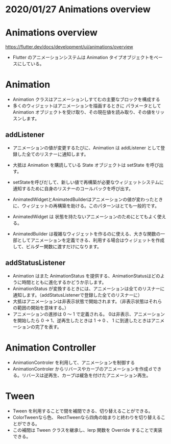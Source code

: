 # 2020/01/27 Animations overview

# Animations overview
https://flutter.dev/docs/development/ui/animations/overview

- Flutter のアニメーションシステムは Animation タイプオブジェクトをベースにしている。

# Animation

- Animation クラスはアニメーションしすてむの主要なブロックを構成する
- 多くのウィジェットはアニメーションを描画するときに パラメータとして Animation オブジェクトを受け取り、その現在値を読み取り、その値をリッスンします。

## addListener

- アニメーションの値が変更するたびに、Animation は addListener として登録した全てのリスナーに通知します。
- 大抵は Animation を購読している State オブジェクトは setState を呼び出す。
- setStateを呼びだして、新しい値で再構築が必要なウィジェットシステムに通知するために自身のリスナーのコールバックを呼び出す。 

- AnimatedWidgetとAnimatedBuilderはアニメーションの値が変わったときに、ウィジェットの再構築を助ける。このパターンはとても一般的です。

- AnimatedWidget は 状態を持たないアニメーションのためにとてもよく使える。
- AnimatedBuilder は複雑なウィジェットを作るのに使える、大きな関数の一部としてアニメーションを定義できる、利用する場合はウィジェットを作成して、ビルダー関数に渡すだけになります。

## addStatusListener

- Animation はまた AnimationStatus を提供する、AnimationStatusはどのように時間とともに進化するかどうか示します。
- AnimationStatus が変換するときには、アニメーションは全てのリスナーに通知します。（addStatusListenerで登録した全てのリスナーに）
- 大抵はアニメーションは非表示状態で開始されます。（非表示状態はそれらの範囲の開始を意味する。）
- アニメーションの進捗は 0 〜 1 で定義される。 0は非表示、アニメーションを開始したら 0 → 1、逆再生したときは 1 → 0 、 1 に到達したときはアニメーションの完了を表す。


# Animation Controller

- AnimationControler を利用して、アニメーションを制御する
- AnimationControler からリバースやカーブのアニメーションを作成ｄできる。リバースは逆再生、カーブは緩急を付けたアニメーション再生。

# Tween

- Tween を利用することで間を補間できる、切り替えることができる。
- ColorTweenなら色、 RectTweenなら四角の始まりと終わりを切り替えることができる。
- この補間は Tween クラスを継承し、lerp 関数を Override することで実装できる。